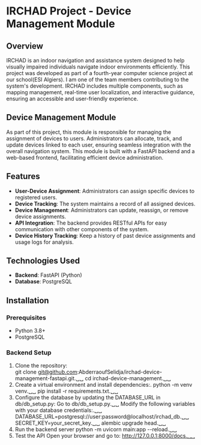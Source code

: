 # IRCHAD Project - Device Management Module  

## Overview  
IRCHAD is an indoor navigation and assistance system designed to help visually impaired individuals navigate indoor environments efficiently. This project was developed as part of a fourth-year computer science project at our school(ESI Algiers). I am one of the team members contributing to the system's development. IRCHAD includes multiple components, such as mapping management, real-time user localization, and interactive guidance, ensuring an accessible and user-friendly experience.  

## Device Management Module  
As part of this project, this module is responsible for managing the assignment of devices to users. Administrators can allocate, track, and update devices linked to each user, ensuring seamless integration with the overall navigation system. This module is built with a FastAPI backend and a web-based frontend, facilitating efficient device administration.  

## Features  
- **User-Device Assignment**: Administrators can assign specific devices to registered users.  
- **Device Tracking**: The system maintains a record of all assigned devices.  
- **Device Management**: Administrators can update, reassign, or remove device assignments.  
- **API Integration**: The backend provides RESTful APIs for easy communication with other components of the system.  
- **Device History Tracking**: Keep a history of past device assignments and usage logs for analysis.

## Technologies Used  
- **Backend**: FastAPI (Python)  
- **Database**: PostgreSQL  

## Installation  

### Prerequisites  
- Python 3.8+  
- PostgreSQL  
### Backend Setup  
1. Clone the repository:  
   git clone git@github.com:AbderraoufSelidja/irchad-device-management-fastapi.git.␣␣
   cd irchad-device-management.␣␣
2. Create a virtual environment and install dependencies:.
   python -m venv venv.␣␣
   pip install -r requirements.txt.␣␣
3. Configure the database by updating the DATABASE_URL in db/db_setup.py:
  Go to db/db_setup.py.␣␣
  Modify the following variables with your database credentials:.␣␣
    DATABASE_URL=postgresql://user:password@localhost/irchad_db.␣␣
    SECRET_KEY=your_secret_key.␣␣
    alembic upgrade head.␣␣
4. Run the backend server
  python -m uvicorn main:app --reload.␣␣
5. Test the API
  Open your browser and go to: http://127.0.0.1:8000/docs.␣␣
